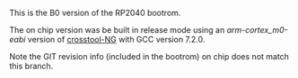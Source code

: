 This is the B0 version of the RP2040 bootrom.

The on chip version was be built in release mode using an _arm-cortex_m0-eabi_ version of
[crosstool-NG](https://crosstool-ng.github.io/crostool-NG) with GCC version 7.2.0.

Note the GIT revision info (included in the bootrom) on chip does not match this branch.